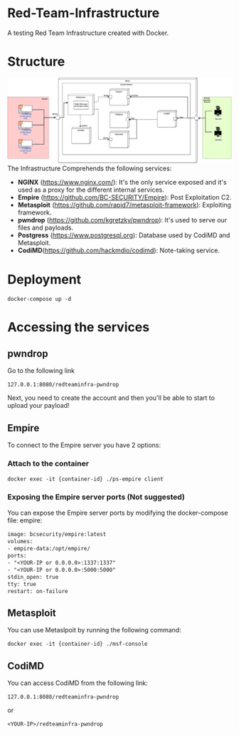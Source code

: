 # Red-Team-Infrastructure
A testing Red Team Infrastructure created with Docker.

# Structure
![Deployment Diagram](RedTeam_Infra.png)
The Infrastructure Comprehends the following services:
- **NGINX** (https://www.nginx.com/): It's the only service exposed and it's used as a proxy for the different internal services.
- **Empire** (https://github.com/BC-SECURITY/Empire): Post Exploitation C2.
- **Metasploit** (https://github.com/rapid7/metasploit-framework): Exploiting framework.
- **pwndrop** (https://github.com/kgretzky/pwndrop): It's used to serve our files and payloads.
- **Postgress** (https://www.postgresql.org): Database used by CodiMD and Metasploit.
- **CodiMD**(https://github.com/hackmdio/codimd): Note-taking service.

# Deployment
    docker-compose up -d

# Accessing the services

## pwndrop
Go to the following link

    127.0.0.1:8080/redteaminfra-pwndrop

Next, you need to create the account and then you'll be able to start to upload your payload!

## Empire
To connect to the Empire server you have 2 options:
### Attach to the container
    docker exec -it {container-id} ./ps-empire client
### Exposing the Empire server ports (Not suggested)
You can expose the Empire server ports by modifying the docker-compose file:
empire:

    image: bcsecurity/empire:latest
    volumes:
    - empire-data:/opt/empire/
    ports:
    - "<YOUR-IP or 0.0.0.0>:1337:1337"
    - "<YOUR-IP or 0.0.0.0>:5000:5000"
    stdin_open: true
    tty: true
    restart: on-failure

## Metasploit
You can use Metaslpoit by running the following command:

    docker exec -it {container-id} ./msf-console

## CodiMD
You can access CodiMD from the following link:

    127.0.0.1:8080/redteaminfra-pwndrop
or

    <YOUR-IP>/redteaminfra-pwndrop
